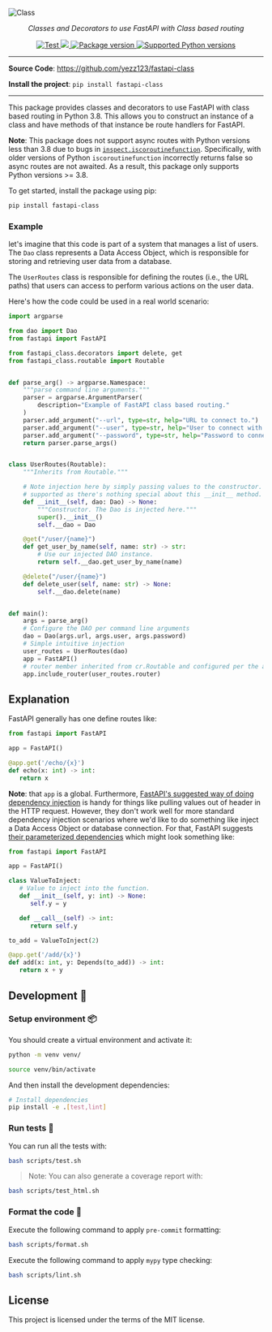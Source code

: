 ![Class](https://user-images.githubusercontent.com/52716203/137606695-f110f129-08b1-45f3-a445-962c1f28378c.png)

<p align="center">
    <em>Classes and Decorators to use FastAPI with Class based routing</em>
</p>

<p align="center">
<a href="https://github.com/yezz123/fastapi-class/actions/workflows/test.yml" target="_blank">
    <img src="https://github.com/yezz123/fastapi-class/actions/workflows/test.yml/badge.svg" alt="Test">
</a>
<a href="https://codecov.io/gh/yezz123/fastapi-class">
    <img src="https://codecov.io/gh/yezz123/fastapi-class/branch/main/graph/badge.svg"/>
</a>
<a href="https://pypi.org/project/fastapi-class" target="_blank">
    <img src="https://img.shields.io/pypi/v/fastapi-class?color=%2334D058&label=pypi%20package" alt="Package version">
</a>
<a href="https://pypi.org/project/fastapi-class" target="_blank">
    <img src="https://img.shields.io/pypi/pyversions/fastapi-class.svg?color=%2334D058" alt="Supported Python versions">
</a>
</p>

---

**Source Code**: <https://github.com/yezz123/fastapi-class>

**Install the project**: `pip install fastapi-class`

---

This package provides classes and decorators to use FastAPI with class based routing in Python 3.8. This allows you to construct an instance of a class and have methods of that instance be route handlers for FastAPI.

**Note**: This package does not support async routes with Python versions less than 3.8 due to bugs in [`inspect.iscoroutinefunction`](https://stackoverflow.com/a/52422903/1431244). Specifically, with older versions of Python `iscoroutinefunction` incorrectly returns false so async routes are not awaited. As a result, this package only supports Python versions >= 3.8.

To get started, install the package using pip:

```sh
pip install fastapi-class
```

### Example

let's imagine that this code is part of a system that manages a list of users. The `Dao` class represents a Data Access Object, which is responsible for storing and retrieving user data from a database.

The `UserRoutes` class is responsible for defining the routes (i.e., the URL paths) that users can access to perform various actions on the user data.

Here's how the code could be used in a real world scenario:

```py
import argparse

from dao import Dao
from fastapi import FastAPI

from fastapi_class.decorators import delete, get
from fastapi_class.routable import Routable


def parse_arg() -> argparse.Namespace:
    """parse command line arguments."""
    parser = argparse.ArgumentParser(
        description="Example of FastAPI class based routing."
    )
    parser.add_argument("--url", type=str, help="URL to connect to.")
    parser.add_argument("--user", type=str, help="User to connect with.")
    parser.add_argument("--password", type=str, help="Password to connect with.")
    return parser.parse_args()


class UserRoutes(Routable):
    """Inherits from Routable."""

    # Note injection here by simply passing values to the constructor. Other injection frameworks also
    # supported as there's nothing special about this __init__ method.
    def __init__(self, dao: Dao) -> None:
        """Constructor. The Dao is injected here."""
        super().__init__()
        self.__dao = Dao

    @get("/user/{name}")
    def get_user_by_name(self, name: str) -> str:
        # Use our injected DAO instance.
        return self.__dao.get_user_by_name(name)

    @delete("/user/{name}")
    def delete_user(self, name: str) -> None:
        self.__dao.delete(name)


def main():
    args = parse_arg()
    # Configure the DAO per command line arguments
    dao = Dao(args.url, args.user, args.password)
    # Simple intuitive injection
    user_routes = UserRoutes(dao)
    app = FastAPI()
    # router member inherited from cr.Routable and configured per the annotations.
    app.include_router(user_routes.router)
```

## Explanation

FastAPI generally has one define routes like:

```py
from fastapi import FastAPI

app = FastAPI()

@app.get('/echo/{x}')
def echo(x: int) -> int:
   return x
```

**Note**: that `app` is a global. Furthermore, [FastAPI's suggested way of doing dependency injection](https://fastapi.tiangolo.com/tutorial/dependencies/classes-as-dependencies/) is handy for things like pulling values out of header in the HTTP request. However, they don't work well for more standard dependency injection scenarios where we'd like to do something like inject a Data Access Object or database connection. For that, FastAPI suggests [their parameterized dependencies](https://fastapi.tiangolo.com/advanced/advanced-dependencies/) which might look something like:

```py
from fastapi import FastAPI

app = FastAPI()

class ValueToInject:
   # Value to inject into the function.
   def __init__(self, y: int) -> None:
      self.y = y

   def __call__(self) -> int:
      return self.y

to_add = ValueToInject(2)

@app.get('/add/{x}')
def add(x: int, y: Depends(to_add)) -> int:
   return x + y
```

## Development 🚧

### Setup environment 📦

You should create a virtual environment and activate it:

```bash
python -m venv venv/
```

```bash
source venv/bin/activate
```

And then install the development dependencies:

```bash
# Install dependencies
pip install -e .[test,lint]
```

### Run tests 🌝

You can run all the tests with:

```bash
bash scripts/test.sh
```

> Note: You can also generate a coverage report with:

```bash
bash scripts/test_html.sh
```

### Format the code 🍂

Execute the following command to apply `pre-commit` formatting:

```bash
bash scripts/format.sh
```

Execute the following command to apply `mypy` type checking:

```bash
bash scripts/lint.sh
```

## License

This project is licensed under the terms of the MIT license.
